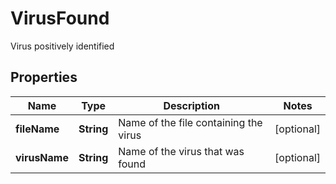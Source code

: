 

# VirusFound

Virus positively identified
## Properties

Name | Type | Description | Notes
------------ | ------------- | ------------- | -------------
**fileName** | **String** | Name of the file containing the virus |  [optional]
**virusName** | **String** | Name of the virus that was found |  [optional]



